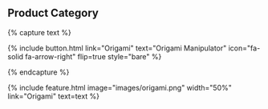 ---
---
 

## Product Category

{% capture text %}


{%
  include button.html
  link="Origami"
  text="Origami Manipulator"
  icon="fa-solid fa-arrow-right"
  flip=true
  style="bare"
%}

{% endcapture %}

{%
  include feature.html
  image="images/origami.png"
  width="50%"
  link="Origami"
  text=text
%}


 